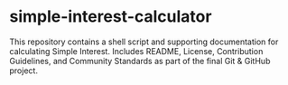 # simple-interest-calculator
This repository contains a shell script and supporting documentation for calculating Simple Interest. Includes README, License, Contribution Guidelines, and Community Standards as part of the final Git &amp; GitHub project.
